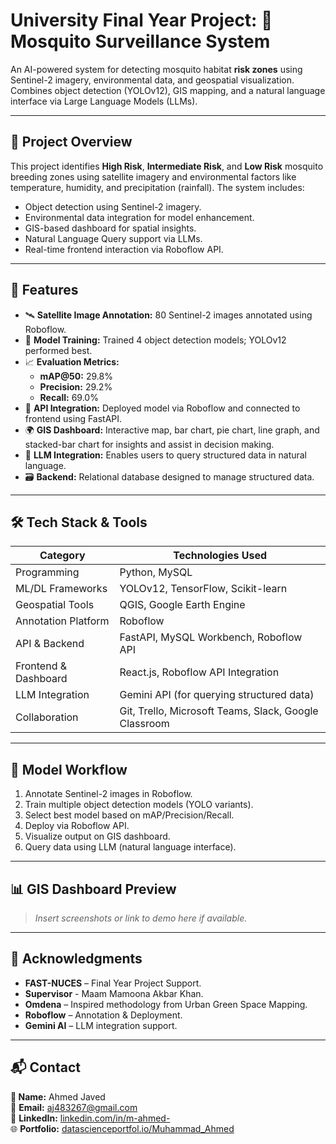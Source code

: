 # University Final Year Project: 🦟 Mosquito Surveillance System

An AI-powered system for detecting mosquito habitat **risk zones** using Sentinel-2 imagery, environmental data, and geospatial visualization. Combines object detection (YOLOv12), GIS mapping, and a natural language interface via Large Language Models (LLMs).

---

## 📌 Project Overview

This project identifies **High Risk**, **Intermediate Risk**, and **Low Risk** mosquito breeding zones using satellite imagery and environmental factors like temperature, humidity, and precipitation (rainfall). The system includes:

- Object detection using Sentinel-2 imagery.
- Environmental data integration for model enhancement.
- GIS-based dashboard for spatial insights.
- Natural Language Query support via LLMs.
- Real-time frontend interaction via Roboflow API.

---

## 🚀 Features

- 🛰️ **Satellite Image Annotation:** 80 Sentinel-2 images annotated using Roboflow.
- 🧠 **Model Training:** Trained 4 object detection models; YOLOv12 performed best.
- 📈 **Evaluation Metrics:**  
  - **mAP@50:** 29.8%  
  - **Precision:** 29.2%  
  - **Recall:** 69.0%
- 🔌 **API Integration:** Deployed model via Roboflow and connected to frontend using FastAPI.
- 🌍 **GIS Dashboard:** Interactive map, bar chart, pie chart, line graph, and stacked-bar chart for insights and assist in decision making.
- 🤖 **LLM Integration:** Enables users to query structured data in natural language.
- 🗃️ **Backend:** Relational database designed to manage structured data.

---

## 🛠 Tech Stack & Tools

| Category             | Technologies Used                                           |
|---------------------|-------------------------------------------------------------|
| Programming          | Python, MySQL                                               |
| ML/DL Frameworks     | YOLOv12, TensorFlow, Scikit-learn                            |
| Geospatial Tools     | QGIS, Google Earth Engine                                   |
| Annotation Platform  | Roboflow                                                    |
| API & Backend        | FastAPI, MySQL Workbench, Roboflow API                                     |
| Frontend & Dashboard | React.js, Roboflow API Integration     |
| LLM Integration      | Gemini API (for querying structured data)       |
| Collaboration        | Git, Trello, Microsoft Teams, Slack, Google Classroom                         |

---

## 🧪 Model Workflow

1. Annotate Sentinel-2 images in Roboflow.
2. Train multiple object detection models (YOLO variants).
4. Select best model based on mAP/Precision/Recall.
5. Deploy via Roboflow API.
6. Visualize output on GIS dashboard.
7. Query data using LLM (natural language interface).

---

## 📊 GIS Dashboard Preview

> _Insert screenshots or link to demo here if available._

---

## 🤝 Acknowledgments

- **FAST-NUCES** – Final Year Project Support.
- **Supervisor** - Maam Mamoona Akbar Khan.
- **Omdena** – Inspired methodology from Urban Green Space Mapping.  
- **Roboflow** – Annotation & Deployment.  
- **Gemini AI** – LLM integration support.

---

## 📬 Contact

**📛 Name:** Ahmed Javed  
📧 **Email:** [aj483267@gmail.com](mailto:aj483267@gmail.com)  
🔗 **LinkedIn:** [linkedin.com/in/m-ahmed-](https://www.linkedin.com/in/m-ahmed-/)  
🌐 **Portfolio:** [datascienceportfol.io/Muhammad_Ahmed](https://www.datascienceportfol.io/Muhammad_Ahmed)
